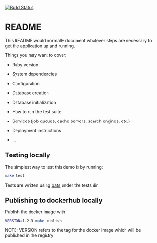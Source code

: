 [![Build Status](https://apm-ci.elastic.co/buildStatus/icon?job=apm-agent-ruby%2Fopbeans-ruby-mbp%2Fmaster)](https://apm-ci.elastic.co/job/apm-agent-ruby/job/opbeans-ruby-mbp/job/main/)

# README

This README would normally document whatever steps are necessary to get the
application up and running.

Things you may want to cover:

* Ruby version

* System dependencies

* Configuration

* Database creation

* Database initialization

* How to run the test suite

* Services (job queues, cache servers, search engines, etc.)

* Deployment instructions

* ...

## Testing locally

The simplest way to test this demo is by running:

```bash
make test
```

Tests are written using [bats](https://github.com/sstephenson/bats) under the tests dir

## Publishing to dockerhub locally

Publish the docker image with

```bash
VERSION=1.2.3 make publish
```

NOTE: VERSION refers to the tag for the docker image which will be published in the registry
